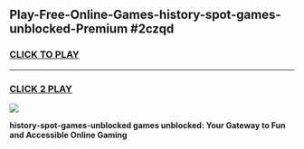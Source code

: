 
## Play-Free-Online-Games-history-spot-games-unblocked-Premium #2czqd
<h3>
<a href="https://premium.freeplayer.one?title=history-spot-games-unblocked&ref=8M">CLICK TO PLAY</a></h3>
<hr>

<h3>
<a href="https://premium.freeplayer.one?title=history-spot-games-unblocked&ref=8M">CLICK 2 PLAY</a>
  
</h3>

<a href="https://premium.freeplayer.one?title=history-spot-games-unblocked&ref=8M"><img src="https://clearcache.store/games.png"></a>


**history-spot-games-unblocked games unblocked: Your Gateway to Fun and Accessible Online Gaming**
